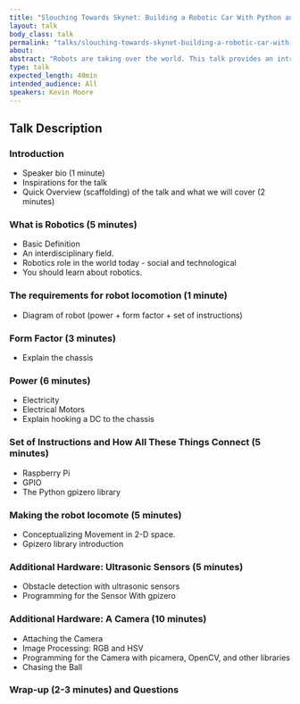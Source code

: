 ```yaml
---
title: "Slouching Towards Skynet: Building a Robotic Car With Python and Raspberry Pi"
layout: talk
body_class: talk
permalink: "talks/slouching-towards-skynet-building-a-robotic-car-with-python-and-raspberry-pi"
about: 
abstract: "Robots are taking over the world. This talk provides an introduction to robotics with Raspberry Pi and Python, as the speaker explains a journey to build a robot that chases a ball around. Topics include electricity, hardware, ultrasonic sensors, image processing, and relevant Python libraries."
type: talk
expected_length: 40min
intended_audience: All
speakers: Kevin Moore
---
```


## Talk Description

### Introduction
- Speaker bio (1 minute)
- Inspirations for the talk
- Quick Overview (scaffolding) of the talk and what we will cover (2 minutes)

### What is Robotics (5 minutes)
- Basic Definition
- An interdisciplinary field.
- Robotics role in the world today - social and technological
- You should learn about robotics.

### The requirements for robot locomotion (1 minute)
- Diagram of robot (power + form factor + set of instructions)

### Form Factor (3 minutes)
- Explain the chassis 

### Power (6 minutes)
- Electricity 
- Electrical Motors
- Explain hooking a DC to the chassis

### Set of Instructions and How All These Things Connect (5 minutes)
- Raspberry Pi 
- GPIO 
- The Python gpizero library

### Making the robot locomote (5 minutes)
- Conceptualizing Movement in 2-D space.
- Gpizero library introduction

### Additional Hardware: Ultrasonic Sensors (5 minutes)
- Obstacle detection with ultrasonic sensors
- Programming for the Sensor With gpizero 

### Additional Hardware: A Camera (10 minutes)
- Attaching the Camera
- Image Processing: RGB and HSV
- Programming for the Camera with picamera, OpenCV, and other libraries
- Chasing the Ball

### Wrap-up (2-3 minutes) and Questions
    
